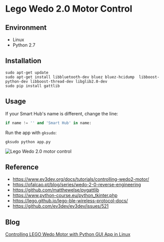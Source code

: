 # Lego Wedo 2.0 Motor Control

## Environment
- Linux
- Python 2.7 

## Installation

```
sudo apt-get update
sudo apt-get install libbluetooth-dev bluez bluez-hcidump  libboost-python-dev libboost-thread-dev libglib2.0-dev
sudo pip install gattlib
```

## Usage

If your Smart Hub's name is different, change the line:

```python
if name != '' and 'Smart Hub' in name:
```

Run the app with `gksudo`:

```
gksudo python app.py 
```

![Lego Wedo 2.0 motor control](https://www.codepool.biz/wp-content/uploads/2019/05/lego-wedo-motor-control.gif)

## Reference
- https://www.ev3dev.org/docs/tutorials/controlling-wedo2-motor/
- https://ofalcao.pt/blog/series/wedo-2-0-reverse-engineering
- https://github.com/matthewelse/pygattlib
- https://www.python-course.eu/python_tkinter.php
- https://lego.github.io/lego-ble-wireless-protocol-docs/
- https://github.com/ev3dev/ev3dev/issues/521

## Blog
[Controlling LEGO Wedo Motor with Python GUI App in Linux](https://www.codepool.biz/lego-wedo-motor-python-gui-linux.html)

